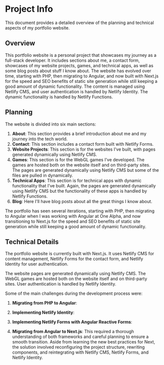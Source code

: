 # Project Info

This document provides a detailed overview of the planning and technical aspects of my portfolio website.

## Overview

This portfolio website is a personal project that showcases my journey as a full-stack developer. It includes sections about me, a contact form, showcases of my website projects, games, and technical apps, as well as some blog posts about stuff I know about. The website has evolved over time, starting with PHP, then migrating to Angular, and now built with Next.js for the speed and SEO benefits of static site generation while still keeping a good amount of dynamic functionality. The content is managed using Netlify CMS, and user authentication is handled by Netlify Identity. The dynamic functionality is handled by Netlify Functions.

## Planning

The website is divided into six main sections:

1. **About**: This section provides a brief introduction about me and my journey into the tech world.
1. **Contact**: This section includes a contact form built with Netlify Forms.
1. **Website Projects**: This section is for the websites I've built, with pages generated dynamically using Netlify CMS.
1. **Games**: This section is for the WebGL games I've developed. The games are hosted both on the website itself and on third-party sites. The pages are generated dynamically using Netlify CMS but some of the files are pulled in dynamically.
1. **Technical Apps**: This section is for technical apps with dynamic functionality that I've built. Again, the pages are generated dynamically using Netlify CMS but the functionality of these apps is handled by Netlify Functions.
1. **Blog**: Here I'll have blog posts about all the great things I know about.

The portfolio has seen several iterations, starting with PHP, then migrating to Angular when I was working with Angular at One Alpha, and now transitioning to Next.js for the speed and SEO benefits of static site generation while still keeping a good amount of dynamic functionality.

## Technical Details

The portfolio website is currently built with Next.js. It uses Netlify CMS for content management, Netlify Forms for the contact form, and Netlify Identity for user authentication.

The website pages are generated dynamically using Netlify CMS. The WebGL games are hosted both on the website itself and on third-party sites. User authentication is handled by Netlify Identity.

Some of the main challenges during the development process were:

1. **Migrating from PHP to Angular**: 

1. **Implementing Netlify Identity**:

1. **Implementing Netlify Forms with Angular Reactive Forms**: 

1. **Migrating from Angular to Next.js**: This required a thorough understanding of both frameworks and careful planning to ensure a smooth transition. Aside from learning the new best practices for Next, the solution involved reconfiguring the project structure, rewriting components, and reintegrating with Netlify CMS, Netlify Forms, and Netlify Identity.
